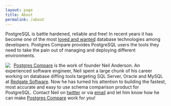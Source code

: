 ```yaml
---
layout: page
title: About
permalink: /about
---
```


PostgreSQL is battle hardened, reliable and free! In recent years it has become one of the most [loved and wanted](https://insights.stackoverflow.com/survey/2017#technology-most-loved-dreaded-and-wanted-databases) database technologies among developers. Postgres Compare provides PostgreSQL users the tools they need to take the pain out of managing and deploying different environments.

<img style="float: left; margin-right: 10px;" src="https://s.gravatar.com/avatar/36949a5dd0f8e2c6984cacd3a63482f6?s=80"/> [Postgres Compare](https://www.postgrescompare.com) is the work of founder Neil Anderson. An experienced software engineer, Neil spent a large chunk of his career working on database diffing tools targeting SQL Server, Oracle and MySQL at [Redgate Software](https://www.red-gate.com). Now he has turned his attention to building the fastest, most accurate and easy to use schema comparison product for PostgreSQL. Contact Neil on [twitter](https://www.twitter.com/neilAnders0n) or via [email](mailto://neil@postgrescompare.com) and let him know how he can make [Postgres Compare](https://www.postgrescompare.com) work for you!
